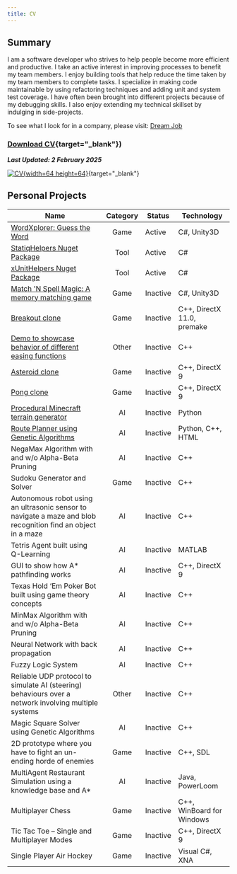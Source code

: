 ```yaml
---
title: CV
---
```


## Summary

I am a software developer who strives to help people become more efficient and productive. I take an active interest in improving processes to benefit my team members. I enjoy building tools that help reduce the time taken by my team members to complete tasks. I specialize in making code maintainable by using refactoring techniques and adding unit and system test coverage. I have often been brought into different projects because of my debugging skills. I also enjoy extending my technical skillset by indulging in side-projects.

To see what I look for in a company, please visit: [Dream Job](/blog/dream-job/)

### [Download CV](/assets/downloads/CV_Ankur_Sheel.pdf){target="\_blank"})

**_Last Updated: 2 February 2025_**

[![CV](/assets/images/pdficon_large.png){width=64 height=64}](assets/downloads/CV_Ankur_Sheel.pdf){target="\_blank"}

## Personal Projects

| Name                                                                                                         | Category | Status   | Technology                 |
|--------------------------------------------------------------------------------------------------------------|:--------:|----------|----------------------------|
| [WordXplorer: Guess the Word](./personal-projects/wordxplorer)                                               |   Game   | Active   | C#, Unity3D                |
| [StatiqHelpers Nuget Package](./personal-projects/statiqhelpers)                                             |   Tool   | Active   | C#                         |
| [xUnitHelpers Nuget Package](./personal-projects/xunithelpers)                                               |   Tool   | Active   | C#                         |
| [Match 'N Spell Magic: A memory matching game](./personal-projects/match-spell-magic)                        |   Game   | Inactive | C#, Unity3D                |
| [Breakout clone](/blog/breakout-clone-v1-0)                                                                  |   Game   | Inactive | C++, DirectX 11.0, premake |
| [Demo to showcase behavior of different easing functions](./personal-projects/easing-function-demo)          |  Other   | Inactive | C++                        |
| [Asteroid clone](/blog/postmortem-asteroids)                                                                 |   Game   | Inactive | C++, DirectX 9             |
| [Pong clone](/blog/postmortem-mpong)                                                                         |   Game   | Inactive | C++, DirectX 9             |
| [Procedural Minecraft terrain generator](./personal-projects/procedural-minecraft-terrain-generator)         |    AI    | Inactive | Python                     |
| [Route Planner using Genetic Algorithms](./personal-projects/route-planner-travelling-salesman-problem)      |    AI    | Inactive | Python, C++, HTML          |
| NegaMax Algorithm with and w/o Alpha-Beta Pruning                                                            |    AI    | Inactive | C++                        |
| Sudoku Generator and Solver                                                                                  |   Game   | Inactive | C++                        |
| Autonomous robot using an ultrasonic sensor to navigate a maze and blob recognition find an object in a maze |    AI    | Inactive | C++                        |
| Tetris Agent built using Q-Learning                                                                          |    AI    | Inactive | MATLAB                     |
| GUI to show how A* pathfinding works                                                                         |    AI    | Inactive | C++, DirectX 9             |
| Texas Hold ‘Em Poker Bot built using game theory concepts                                                    |    AI    | Inactive | C++                        |
| MinMax Algorithm with and w/o Alpha-Beta Pruning                                                             |    AI    | Inactive | C++                        |
| Neural Network with back propagation                                                                         |    AI    | Inactive | C++                        |
| Fuzzy Logic System                                                                                           |    AI    | Inactive | C++                        |
| Reliable UDP protocol to simulate AI (steering) behaviours over a network involving multiple systems         |  Other   | Inactive | C++                        |
| Magic Square Solver using Genetic Algorithms                                                                 |    AI    | Inactive | C++                        |
| 2D prototype where you have to fight an un-ending horde of enemies                                           |   Game   | Inactive | C++, SDL                   |
| MultiAgent Restaurant Simulation using a knowledge base and  A*                                              |    AI    | Inactive | Java, PowerLoom            |
| Multiplayer Chess                                                                                            |   Game   | Inactive | C++, WinBoard for Windows  |
| Tic Tac Toe – Single and Multiplayer Modes                                                                   |   Game   | Inactive | C++, DirectX 9             |
| Single Player Air Hockey                                                                                     |   Game   | Inactive | Visual C#, XNA             |
